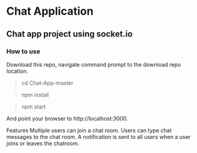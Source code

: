 # Chat Application

## Chat app project using socket.io

### How to use
Download this repo, navigate command prompt to the download repo location.

> cd Chat-App-master

> npm install

> npm start

And point your browser to http://localhost:3000.

Features
Multiple users can join a chat room.
Users can type chat messages to the chat room.
A notification is sent to all users when a user joins or leaves the chatroom.
